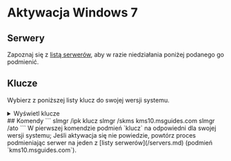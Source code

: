 # Aktywacja Windows 7
## Serwery
Zapoznaj się z [listą serwerów](/servers.md), aby w razie niedziałania poniżej podanego go podmienić.
## Klucze
Wybierz z poniższej listy klucz do swojej wersji systemu.
<details><summary>Wyświetl klucze</summary>

Wersja | Klucz
------ | -----
**Windows 7 Professional** | FJ82H-XT6CR-J8D7P-XQJJ2-GPDD4
**Windows 7 Professional N** | MRPKT-YTG23-K7D7T-X2JMM-QY7MG
**Windows 7 Professional E** | W82YF-2Q76Y-63HXB-FGJG9-GF7QX
**Windows 7 Enterprise** | 33PXH-7Y6KF-2VJC9-XBBR8-HVTHH
**Windows 7 Enterprise N** | YDRBP-3D83W-TY26F-D46B2-XCKRJ
**Windows 7 Enterprise E** | C29WB-22CC8-VJ326-GHFJW-H9DH4

  </details>
## Komendy
```
slmgr /ipk klucz
slmgr /skms kms10.msguides.com
slmgr /ato
```
W pierwszej komendzie podmień `klucz` na odpowiedni dla swojej wersji systemu;
Jeśli aktywacja się nie powiedzie, powtórz proces podmieniając serwer na jeden z [listy serwerów](/servers.md) (podmień `kms10.msguides.com`).
